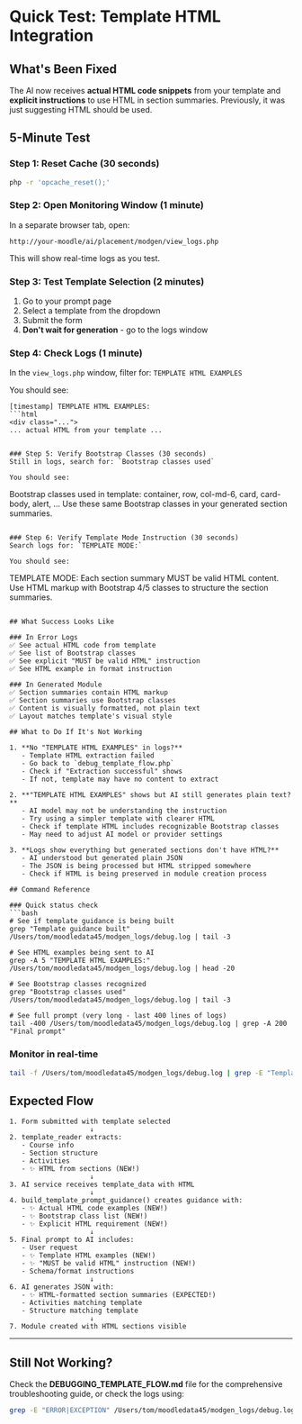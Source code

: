 # Quick Test: Template HTML Integration

## What's Been Fixed
The AI now receives **actual HTML code snippets** from your template and **explicit instructions** to use HTML in section summaries. Previously, it was just suggesting HTML should be used.

## 5-Minute Test

### Step 1: Reset Cache (30 seconds)
```bash
php -r 'opcache_reset();'
```

### Step 2: Open Monitoring Window (1 minute)
In a separate browser tab, open:
```
http://your-moodle/ai/placement/modgen/view_logs.php
```
This will show real-time logs as you test.

### Step 3: Test Template Selection (2 minutes)
1. Go to your prompt page
2. Select a template from the dropdown
3. Submit the form
4. **Don't wait for generation** - go to the logs window

### Step 4: Check Logs (1 minute)
In the `view_logs.php` window, filter for: `TEMPLATE HTML EXAMPLES`

You should see:
```
[timestamp] TEMPLATE HTML EXAMPLES:
```html
<div class="...">
... actual HTML from your template ...
```
```

### Step 5: Verify Bootstrap Classes (30 seconds)
Still in logs, search for: `Bootstrap classes used`

You should see:
```
Bootstrap classes used in template: container, row, col-md-6, card, card-body, alert, ...
Use these same Bootstrap classes in your generated section summaries.
```

### Step 6: Verify Template Mode Instruction (30 seconds)
Search logs for: `TEMPLATE MODE:`

You should see:
```
TEMPLATE MODE: Each section summary MUST be valid HTML content.
Use HTML markup with Bootstrap 4/5 classes to structure the section summaries.
```

## What Success Looks Like

### In Error Logs
✅ See actual HTML code from template
✅ See list of Bootstrap classes
✅ See explicit "MUST be valid HTML" instruction
✅ See HTML example in format instruction

### In Generated Module
✅ Section summaries contain HTML markup
✅ Section summaries use Bootstrap classes
✅ Content is visually formatted, not plain text
✅ Layout matches template's visual style

## What to Do If It's Not Working

1. **No "TEMPLATE HTML EXAMPLES" in logs?**
   - Template HTML extraction failed
   - Go back to `debug_template_flow.php`
   - Check if "Extraction successful" shows
   - If not, template may have no content to extract

2. **"TEMPLATE HTML EXAMPLES" shows but AI still generates plain text?**
   - AI model may not be understanding the instruction
   - Try using a simpler template with clearer HTML
   - Check if template HTML includes recognizable Bootstrap classes
   - May need to adjust AI model or provider settings

3. **Logs show everything but generated sections don't have HTML?**
   - AI understood but generated plain JSON
   - The JSON is being processed but HTML stripped somewhere
   - Check if HTML is being preserved in module creation process

## Command Reference

### Quick status check
```bash
# See if template guidance is being built
grep "Template guidance built" /Users/tom/moodledata45/modgen_logs/debug.log | tail -3

# See HTML examples being sent to AI
grep -A 5 "TEMPLATE HTML EXAMPLES:" /Users/tom/moodledata45/modgen_logs/debug.log | head -20

# See Bootstrap classes recognized
grep "Bootstrap classes used" /Users/tom/moodledata45/modgen_logs/debug.log | tail -3

# See full prompt (very long - last 400 lines of logs)
tail -400 /Users/tom/moodledata45/modgen_logs/debug.log | grep -A 200 "Final prompt"
```

### Monitor in real-time
```bash
tail -f /Users/tom/moodledata45/modgen_logs/debug.log | grep -E "Template|HTML|Bootstrap|TEMPLATE MODE"
```

## Expected Flow

```
1. Form submitted with template selected
                    ↓
2. template_reader extracts:
   - Course info
   - Section structure
   - Activities
   - ✨ HTML from sections (NEW!)
                    ↓
3. AI service receives template_data with HTML
                    ↓
4. build_template_prompt_guidance() creates guidance with:
   - ✨ Actual HTML code examples (NEW!)
   - ✨ Bootstrap class list (NEW!)
   - ✨ Explicit HTML requirement (NEW!)
                    ↓
5. Final prompt to AI includes:
   - User request
   - ✨ Template HTML examples (NEW!)
   - ✨ "MUST be valid HTML" instruction (NEW!)
   - Schema/format instructions
                    ↓
6. AI generates JSON with:
   - ✨ HTML-formatted section summaries (EXPECTED!)
   - Activities matching template
   - Structure matching template
                    ↓
7. Module created with HTML sections visible
```

---

## Still Not Working?

Check the **DEBUGGING_TEMPLATE_FLOW.md** file for the comprehensive troubleshooting guide, or check the logs using:

```bash
grep -E "ERROR|EXCEPTION" /Users/tom/moodledata45/modgen_logs/debug.log | tail -10
```
